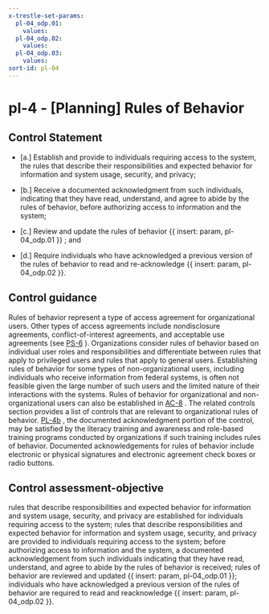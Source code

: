 ```yaml
---
x-trestle-set-params:
  pl-04_odp.01:
    values:
  pl-04_odp.02:
    values:
  pl-04_odp.03:
    values:
sort-id: pl-04
---
```


# pl-4 - \[Planning\] Rules of Behavior

## Control Statement

- \[a.\] Establish and provide to individuals requiring access to the system, the rules that describe their responsibilities and expected behavior for information and system usage, security, and privacy;

- \[b.\] Receive a documented acknowledgment from such individuals, indicating that they have read, understand, and agree to abide by the rules of behavior, before authorizing access to information and the system;

- \[c.\] Review and update the rules of behavior {{ insert: param, pl-04_odp.01 }} ; and

- \[d.\] Require individuals who have acknowledged a previous version of the rules of behavior to read and re-acknowledge {{ insert: param, pl-04_odp.02 }}.

## Control guidance

Rules of behavior represent a type of access agreement for organizational users. Other types of access agreements include nondisclosure agreements, conflict-of-interest agreements, and acceptable use agreements (see [PS-6](#ps-6) ). Organizations consider rules of behavior based on individual user roles and responsibilities and differentiate between rules that apply to privileged users and rules that apply to general users. Establishing rules of behavior for some types of non-organizational users, including individuals who receive information from federal systems, is often not feasible given the large number of such users and the limited nature of their interactions with the systems. Rules of behavior for organizational and non-organizational users can also be established in [AC-8](#ac-8) . The related controls section provides a list of controls that are relevant to organizational rules of behavior. [PL-4b](#pl-4_smt.b) , the documented acknowledgment portion of the control, may be satisfied by the literacy training and awareness and role-based training programs conducted by organizations if such training includes rules of behavior. Documented acknowledgements for rules of behavior include electronic or physical signatures and electronic agreement check boxes or radio buttons.

## Control assessment-objective

rules that describe responsibilities and expected behavior for information and system usage, security, and privacy are established for individuals requiring access to the system;
rules that describe responsibilities and expected behavior for information and system usage, security, and privacy are provided to individuals requiring access to the system;
before authorizing access to information and the system, a documented acknowledgement from such individuals indicating that they have read, understand, and agree to abide by the rules of behavior is received;
rules of behavior are reviewed and updated {{ insert: param, pl-04_odp.01 }};
individuals who have acknowledged a previous version of the rules of behavior are required to read and reacknowledge {{ insert: param, pl-04_odp.02 }}.
